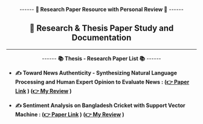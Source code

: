 <div align = "center">

------ **🤔 Research Paper Resource with Personal Review 🤔** ------

## 🧠 Research & Thesis Paper Study and Documentation

<hr>

------ **📚 Thesis - Research Paper List 📚** ------
</div>

- **✍️ Toward News Authenticity - Synthesizing Natural Language Processing and Human Expert Opinion to Evaluate News : **([👉 Paper Link](./Good%20Paper/Toward_News_Authenticity_Synthesizing_Natural_Language_Processing_and_Human_Expert_Opinion_to_Evaluate_News.pdf) )** **([👉 My Review](./Review/Paper-1.md) )****


- **✍️ Sentiment Analysis on Bangladesh Cricket with Support Vector Machine : **([👉 Paper Link](./Average%20Paper/sentiment%20cricket.pdf) )** **([👉 My Review](./Review/Paper-2.md) )****